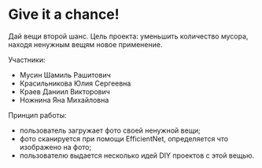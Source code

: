 # Give it a chance!
Дай вещи второй шанс.
Цель проекта: уменьшить количество мусора, находя ненужным вещям новое применение.

Участники:
* Мусин Шамиль Рашитович
* Красильникова Юлия Сергеевна
* Краев Даниил Викторович
* Ножнина Яна Михайловна

Принцип работы:
* пользователь загружает фото своей ненужной вещи;
* фото сканируется при помощи EfficientNet, определяется что изображено на фото;
* пользователю выдается несколько идей DIY проектов с этой вещью.
